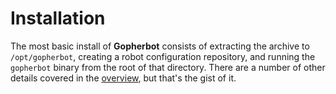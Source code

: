 # Installation

The most basic install of **Gopherbot** consists of extracting the archive to `/opt/gopherbot`, creating a robot configuration repository, and running the `gopherbot` binary from the root of that directory. There are a number of other details covered in the [overview](InstallOverview.md), but that's the gist of it.
